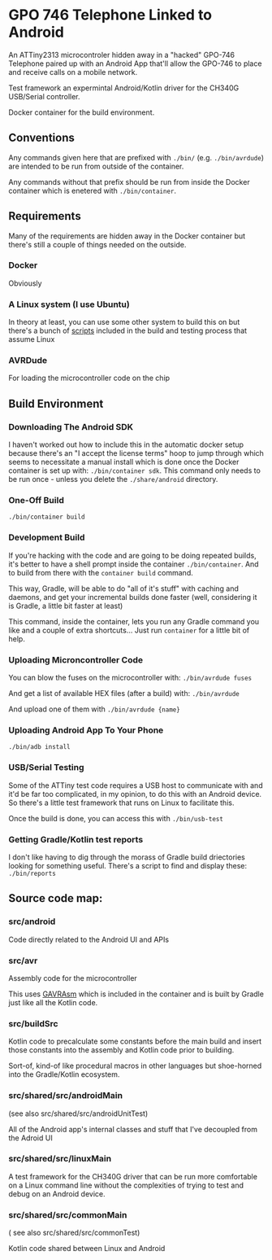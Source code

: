 # GPO 746 Telephone Linked to Android

An ATTiny2313 microcontroler hidden away in a "hacked" GPO-746 Telephone
paired up with an Android App that'll allow the GPO-746 to place and receive
calls on a mobile network.

Test framework an expermintal Android/Kotlin driver for the CH340G USB/Serial
controller.

Docker container for the build environment.

## Conventions

Any commands given here that are prefixed with `./bin/` (e.g. `./bin/avrdude`)
are intended to be run from outside of the container.

Any commands without that prefix should be run from inside the Docker container
which is enetered with `./bin/container`.

## Requirements

Many of the requirements are hidden away in the Docker container but there's
still a couple of things needed on the outside.

### Docker

Obviously

### A Linux system (I use Ubuntu)

In theory at least, you can use some other
system to build this on but there's a bunch of
[scripts](https://github.com/andy-preston/gpo-746-android/tree/convert_it_all_to_kotlin/bin)
included in the build and testing process that assume Linux

### AVRDude

For loading the microcontroller code on the chip

## Build Environment

### Downloading The Android SDK

I haven't worked out how to include this in the automatic docker setup because
there's an "I accept the license terms" hoop to jump through which seems to
necessitate a manual install which is done once the Docker container is set up
with: `./bin/container sdk`. This command only needs to be run once - unless
you delete the `./share/android` directory.

### One-Off Build

`./bin/container build`

### Development Build

If you're hacking with the code and are going to be doing repeated builds,
it's better to have a shell prompt inside the container `./bin/container`.
And to build from there with the `container build` command.

This way, Gradle, will be able to do "all of it's stuff" with caching and
daemons, and get your incremental builds done faster (well, considering it
is Gradle, a little bit faster at least)

This command, inside the container, lets you run any Gradle command you like
and a couple of extra shortcuts... Just run `container` for a little bit of
help.

### Uploading Microncontroller Code

You can blow the fuses on the microcontroller with: `./bin/avrdude fuses`

And get a list of available HEX files (after a build) with: `./bin/avrdude`

And upload one of them with `./bin/avrdude {name}`

### Uploading Android App To Your Phone

`./bin/adb install`

### USB/Serial Testing

Some of the ATTiny test code requires a USB host to communicate with and it'd
be far too complicated, in my opinion, to do this with an Android device. So
there's a little test framework that runs on Linux to facilitate this.

Once the build is done, you can access this with `./bin/usb-test`

### Getting Gradle/Kotlin test reports

I don't like having to dig through the morass of Gradle build driectories
looking for something useful. There's a script to find and display these:
`./bin/reports`

## Source code map:

### src/android

Code directly related to the Android UI and APIs

### src/avr

Assembly code for the microcontroller

This uses
[GAVRAsm](http://www.avr-asm-tutorial.net/gavrasm/index_en.html)
which is included in the container and is built by Gradle just like
all the Kotlin code.

### src/buildSrc

Kotlin code to precalculate some constants before the main build and insert
those constants into the assembly and Kotlin code prior to building.

Sort-of, kind-of like procedural macros in other languages but shoe-horned into
the Gradle/Kotlin ecosystem.

### src/shared/src/androidMain

(see also src/shared/src/androidUnitTest)

All of the Android app's internal classes and stuff that I've decoupled from
the Adroid UI

### src/shared/src/linuxMain

A test framework for the CH340G driver that can be run more comfortable on a
Linux command line without the complexities of trying to test and debug on an
Android device.

### src/shared/src/commonMain

( see also src/shared/src/commonTest)

Kotlin code shared between Linux and Android
